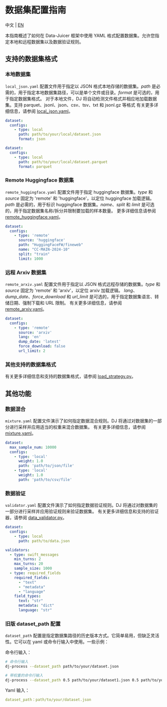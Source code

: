 # 数据集配置指南
中文 | [EN](DatasetCfg.md)

本指南概述了如何在 Data-Juicer 框架中使用 YAML 格式配置数据集。允许您指定本地和远程数据集以及数据验证规则。

## 支持的数据集格式

### 本地数据集

`local_json.yaml` 配置文件用于指定以 JSON 格式本地存储的数据集。*path* 是必需的，用于指定本地数据集路径，可以是单个文件或目录。*format* 是可选的，用于指定数据集格式。
对于本地文件，DJ 将自动检测文件格式并相应地加载数据集。支持 parquet、jsonl、json、csv、tsv、txt 和 jsonl.gz 等格式
有关更多详细信息，请参阅 [local_json.yaml](https://github.com/modelscope/data-juicer/blob/main/configs/datasets/local_json.yaml)。
```yaml
dataset:
  configs:
    - type: local
      path: path/to/your/local/dataset.json
      format: json
```

```yaml
dataset:
  configs:
    - type: local
      path: path/to/your/local/dataset.parquet
      format: parquet
```

### Remote Huggingface 数据集

`remote_huggingface.yaml` 配置文件用于指定 huggingface 数据集。*type* 和 *source* 固定为 'remote' 和 'huggingface'，以定位 huggingface 加载逻辑。*path* 是必需的，用于标识 huggingface 数据集。*name*、*split* 和 *limit* 是可选的，用于指定数据集名称/拆分并限制要加载的样本数量。
更多详细信息请参阅 [remote_huggingface.yaml](https://github.com/modelscope/data-juicer/blob/main/configs/datasets/remote_huggingface.yaml)。

```yaml
dataset:
  configs:
    - type: 'remote'
      source: 'huggingface'
      path: "HuggingFaceFW/fineweb"
      name: "CC-MAIN-2024-10"
      split: "train"
      limit: 1000
```

### 远程 Arxiv 数据集

`remote_arxiv.yaml` 配置文件用于指定以 JSON 格式远程存储的数据集。*type* 和 *source* 固定为 'remote' 和 'arxiv'，以定位 arxiv 加载逻辑。 *lang*、*dump_date*、*force_download* 和 *url_limit* 是可选的，用于指定数据集语言、转储日期、强制下载和 URL 限制。
有关更多详细信息，请参阅 [remote_arxiv.yaml](https://github.com/modelscope/data-juicer/blob/main/configs/datasets/remote_arxiv.yaml)。

```yaml
dataset:
  configs:
    - type: 'remote'
      source: 'arxiv'
      lang: 'en'
      dump_date: 'latest'
      force_download: false
      url_limit: 2
```

### 其他支持的数据集格式

有关更多详细信息和支持的数据集格式，请参阅 [load_strategy.py](https://github.com/modelscope/data-juicer/blob/main/data_juicer/core/data/load_strategy.py)。

## 其他功能

### 数据混合

`mixture.yaml` 配置文件演示了如何指定数据混合规则。DJ 将通过对数据集的一部分进行采样并应用适当的权重来混合数据集。
有关更多详细信息，请参阅 [mixture.yaml](https://github.com/modelscope/data-juicer/blob/main/configs/datasets/mixture.yaml)。
```yaml
dataset:
  max_sample_num: 10000
  configs:
    - type: 'local'
      weight: 1.0
      path: 'path/to/json/file'
    - type: 'local'
      weight: 1.0
      path: 'path/to/csv/file'
```

### 数据验证

`validator.yaml` 配置文件演示了如何指定数据验证规则。DJ 将通过对数据集的一部分进行采样并应用验证规则来验证数据集。
有关更多详细信息和支持的验证器，请参阅 [data_validator.py](https://github.com/modelscope/data-juicer/blob/main/data_juicer/core/data/data_validator.py)。
```yaml
dataset:
  configs:
    - type: local
      path: path/to/data.json

validators:
  - type: swift_messages
    min_turns: 2
    max_turns: 20
    sample_size: 1000
  - type: required_fields
    required_fields:
      - "text"
      - "metadata"
      - "language"
    field_types:
      text: "str"
      metadata: "dict"
      language: "str"
```

### 旧版 dataset_path 配置

`dataset_path` 配置是指定数据集路径的历史版本方式。它简单易用，但缺乏灵活性。它可以在 yaml 或命令行输入中使用。一些示例：

命令行输入：
```bash
# 命令行输入
dj-process --dataset_path path/to/your/dataset.json

# 带权重的命令行输入
dj-process --dataset_path 0.5 path/to/your/dataset1.json 0.5 path/to/your/dataset2.json
```

Yaml 输入：
```yaml
dataset_path：path/to/your/dataset.json
```